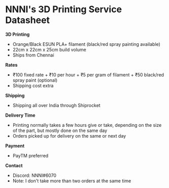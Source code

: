 # NNNI's 3D Printing Service Datasheet

**3D Printing**
- Orange/Black ESUN PLA+ filament (black/red spray painting available)
- 22cm x 22cm x 25cm build volume
- Ships from Chennai

**Rates**
- ₹100 fixed rate + ₹10 per hour + ₹5 per gram of filament + ₹50 black/red spray paint (optional)
- Shipping cost extra

**Shipping**
- Shipping all over India through Shiprocket

**Delivery Time**
- Printing normally takes a few hours give or take, depending on the size of the part, but mostly done on the same day
- Orders picked up for delivery on the same or next day

**Payment**
- PayTM preferred

**Contact**
- Discord: NNNI#6070
- Note: I don't take more than two orders at the same time
